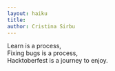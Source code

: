 ```yaml
---
layout: haiku
title:
author: Cristina Sirbu
---
```


Learn is a process, <br> 
Fixing bugs is a process, <br> 
Hacktoberfest is a journey to enjoy. <br>
